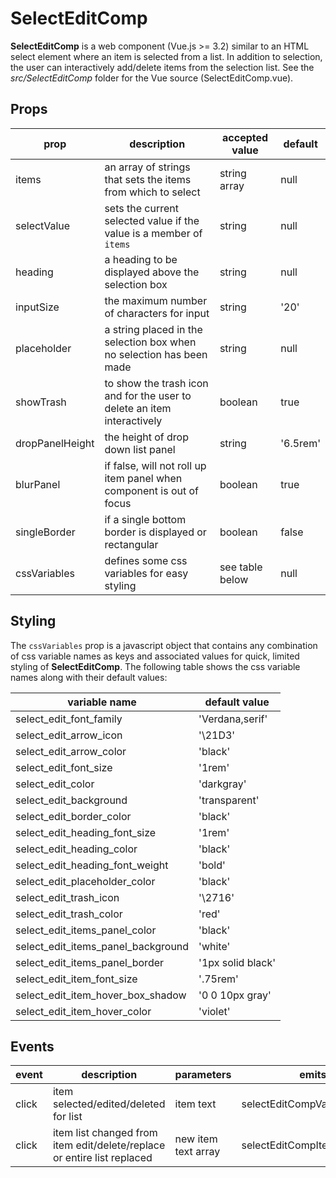 # SelectEditComp

**SelectEditComp** is a web component (Vue.js >= 3.2) similar to an HTML select element where an item is selected from a list.  In addition to selection, the user can interactively add/delete items from the selection list.   See the *src/SelectEditComp* folder for the Vue source (SelectEditComp.vue).

## Props

| prop            | description                                                  | accepted value  | default  |
| --------------- | ------------------------------------------------------------ | --------------- | -------- |
| items           | an array of strings that sets the items from which to select | string array    | null     |
| selectValue     | sets the current selected  value if  the value is a member of `items` | string          | null     |
| heading         | a heading to be displayed above the selection box            | string          | null     |
| inputSize       | the maximum number of characters for input                   | string          | '20'     |
| placeholder     | a string placed in the selection box when no selection has been made | string          | null     |
| showTrash       | to show the trash icon and for the user to delete an item interactively | boolean         | true     |
| dropPanelHeight | the height of drop down list panel                           | string          | '6.5rem' |
| blurPanel       | if false, will not roll up item panel when component is out of focus | boolean         | true     |
| singleBorder    | if a single bottom border is displayed or rectangular        | boolean         | false    |
| cssVariables    | defines some css variables for easy styling                  | see table below | null     |

## Styling

The `cssVariables` prop is a javascript object that contains any combination of css variable names as keys and associated values for quick, limited styling of **SelectEditComp**. The following table shows the css variable names along with their default values:

| variable name                      | default value     |
| ---------------------------------- | ----------------- |
| select_edit_font_family            | 'Verdana,serif'   |
| select_edit_arrow_icon             | '\21D3'           |
| select_edit_arrow_color            | 'black'           |
| select_edit_font_size              | '1rem'            |
| select_edit_color                  | 'darkgray'        |
| select_edit_background             | 'transparent'     |
| select_edit_border_color           | 'black'           |
| select_edit_heading_font_size      | '1rem'            |
| select_edit_heading_color          | 'black'           |
| select_edit_heading_font_weight    | 'bold'            |
| select_edit_placeholder_color      | 'black'           |
| select_edit_trash_icon             | '\2716'           |
| select_edit_trash_color            | 'red'             |
| select_edit_items_panel_color      | 'black'           |
| select_edit_items_panel_background | 'white'           |
| select_edit_items_panel_border     | '1px solid black' |
| select_edit_item_font_size         | '.75rem'          |
| select_edit_item_hover_box_shadow  | '0 0 10px gray'   |
| select_edit_item_hover_color       | 'violet'          |

## Events



| event | description                                                  | parameters          | emits                      |
| ----- | ------------------------------------------------------------ | ------------------- | -------------------------- |
| click | item selected/edited/deleted for list                        | item text           | selectEditCompValueChanged |
| click | item list changed from item edit/delete/replace  or entire list replaced | new item text array | selectEditCompItemsChanged |